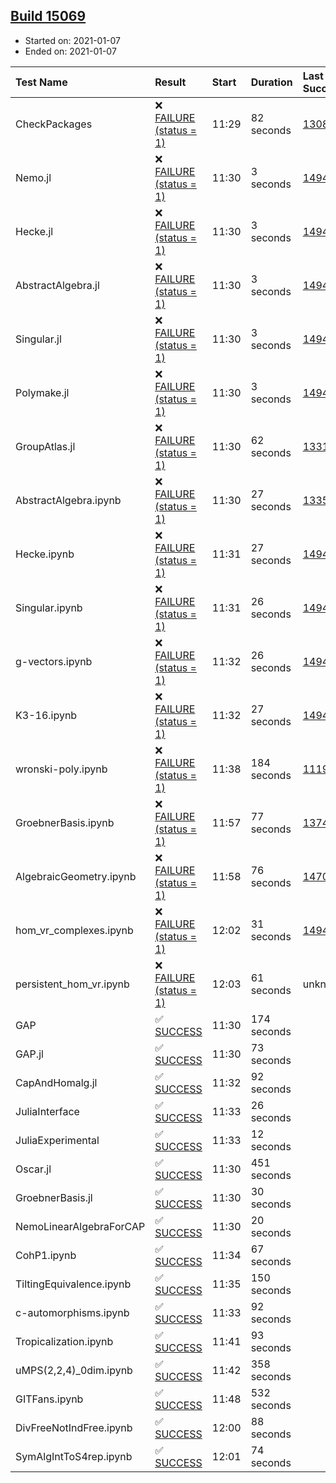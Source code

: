 ## [Build 15069](https://oscarci.mathematik.uni-kl.de/job/oscar/15069/)

* Started on: 2021-01-07
* Ended on: 2021-01-07

| Test Name    | Result | Start | Duration | Last Success | First Failure |
|:-------------|:-------|:------|:---------|:-------------|:--------------|
| CheckPackages | ❌ [FAILURE (status = 1)](https://oscarci.mathematik.uni-kl.de/job/oscar/15069/artifact/logs/build-15069/CheckPackages.log) | 11:29 | 82 seconds | [13085](https://oscarci.mathematik.uni-kl.de/job/oscar/13085/) | [13086](https://oscarci.mathematik.uni-kl.de/job/oscar/13086/) |
| Nemo.jl | ❌ [FAILURE (status = 1)](https://oscarci.mathematik.uni-kl.de/job/oscar/15069/artifact/logs/build-15069/Nemo.jl.log) | 11:30 | 3 seconds | [14940](https://oscarci.mathematik.uni-kl.de/job/oscar/14940/) | [14941](https://oscarci.mathematik.uni-kl.de/job/oscar/14941/) |
| Hecke.jl | ❌ [FAILURE (status = 1)](https://oscarci.mathematik.uni-kl.de/job/oscar/15069/artifact/logs/build-15069/Hecke.jl.log) | 11:30 | 3 seconds | [14940](https://oscarci.mathematik.uni-kl.de/job/oscar/14940/) | [14941](https://oscarci.mathematik.uni-kl.de/job/oscar/14941/) |
| AbstractAlgebra.jl | ❌ [FAILURE (status = 1)](https://oscarci.mathematik.uni-kl.de/job/oscar/15069/artifact/logs/build-15069/AbstractAlgebra.jl.log) | 11:30 | 3 seconds | [14940](https://oscarci.mathematik.uni-kl.de/job/oscar/14940/) | [14941](https://oscarci.mathematik.uni-kl.de/job/oscar/14941/) |
| Singular.jl | ❌ [FAILURE (status = 1)](https://oscarci.mathematik.uni-kl.de/job/oscar/15069/artifact/logs/build-15069/Singular.jl.log) | 11:30 | 3 seconds | [14940](https://oscarci.mathematik.uni-kl.de/job/oscar/14940/) | [14941](https://oscarci.mathematik.uni-kl.de/job/oscar/14941/) |
| Polymake.jl | ❌ [FAILURE (status = 1)](https://oscarci.mathematik.uni-kl.de/job/oscar/15069/artifact/logs/build-15069/Polymake.jl.log) | 11:30 | 3 seconds | [14943](https://oscarci.mathematik.uni-kl.de/job/oscar/14943/) | [14944](https://oscarci.mathematik.uni-kl.de/job/oscar/14944/) |
| GroupAtlas.jl | ❌ [FAILURE (status = 1)](https://oscarci.mathematik.uni-kl.de/job/oscar/15069/artifact/logs/build-15069/GroupAtlas.jl.log) | 11:30 | 62 seconds | [13311](https://oscarci.mathematik.uni-kl.de/job/oscar/13311/) | [13312](https://oscarci.mathematik.uni-kl.de/job/oscar/13312/) |
| AbstractAlgebra.ipynb | ❌ [FAILURE (status = 1)](https://oscarci.mathematik.uni-kl.de/job/oscar/15069/artifact/logs/build-15069/AbstractAlgebra.ipynb.log) | 11:30 | 27 seconds | [13355](https://oscarci.mathematik.uni-kl.de/job/oscar/13355/) | [13356](https://oscarci.mathematik.uni-kl.de/job/oscar/13356/) |
| Hecke.ipynb | ❌ [FAILURE (status = 1)](https://oscarci.mathematik.uni-kl.de/job/oscar/15069/artifact/logs/build-15069/Hecke.ipynb.log) | 11:31 | 27 seconds | [14940](https://oscarci.mathematik.uni-kl.de/job/oscar/14940/) | [14941](https://oscarci.mathematik.uni-kl.de/job/oscar/14941/) |
| Singular.ipynb | ❌ [FAILURE (status = 1)](https://oscarci.mathematik.uni-kl.de/job/oscar/15069/artifact/logs/build-15069/Singular.ipynb.log) | 11:31 | 26 seconds | [14940](https://oscarci.mathematik.uni-kl.de/job/oscar/14940/) | [14941](https://oscarci.mathematik.uni-kl.de/job/oscar/14941/) |
| g-vectors.ipynb | ❌ [FAILURE (status = 1)](https://oscarci.mathematik.uni-kl.de/job/oscar/15069/artifact/logs/build-15069/g-vectors.ipynb.log) | 11:32 | 26 seconds | [14943](https://oscarci.mathematik.uni-kl.de/job/oscar/14943/) | [14944](https://oscarci.mathematik.uni-kl.de/job/oscar/14944/) |
| K3-16.ipynb | ❌ [FAILURE (status = 1)](https://oscarci.mathematik.uni-kl.de/job/oscar/15069/artifact/logs/build-15069/K3-16.ipynb.log) | 11:32 | 27 seconds | [14943](https://oscarci.mathematik.uni-kl.de/job/oscar/14943/) | [14944](https://oscarci.mathematik.uni-kl.de/job/oscar/14944/) |
| wronski-poly.ipynb | ❌ [FAILURE (status = 1)](https://oscarci.mathematik.uni-kl.de/job/oscar/15069/artifact/logs/build-15069/wronski-poly.ipynb.log) | 11:38 | 184 seconds | [11192](https://oscarci.mathematik.uni-kl.de/job/oscar/11192/) | [11193](https://oscarci.mathematik.uni-kl.de/job/oscar/11193/) |
| GroebnerBasis.ipynb | ❌ [FAILURE (status = 1)](https://oscarci.mathematik.uni-kl.de/job/oscar/15069/artifact/logs/build-15069/GroebnerBasis.ipynb.log) | 11:57 | 77 seconds | [13748](https://oscarci.mathematik.uni-kl.de/job/oscar/13748/) | [13749](https://oscarci.mathematik.uni-kl.de/job/oscar/13749/) |
| AlgebraicGeometry.ipynb | ❌ [FAILURE (status = 1)](https://oscarci.mathematik.uni-kl.de/job/oscar/15069/artifact/logs/build-15069/AlgebraicGeometry.ipynb.log) | 11:58 | 76 seconds | [14701](https://oscarci.mathematik.uni-kl.de/job/oscar/14701/) | [14702](https://oscarci.mathematik.uni-kl.de/job/oscar/14702/) |
| hom_vr_complexes.ipynb | ❌ [FAILURE (status = 1)](https://oscarci.mathematik.uni-kl.de/job/oscar/15069/artifact/logs/build-15069/hom_vr_complexes.ipynb.log) | 12:02 | 31 seconds | [14943](https://oscarci.mathematik.uni-kl.de/job/oscar/14943/) | [14944](https://oscarci.mathematik.uni-kl.de/job/oscar/14944/) |
| persistent_hom_vr.ipynb | ❌ [FAILURE (status = 1)](https://oscarci.mathematik.uni-kl.de/job/oscar/15069/artifact/logs/build-15069/persistent_hom_vr.ipynb.log) | 12:03 | 61 seconds | unknown | unknown |
| GAP | ✅ [SUCCESS](https://oscarci.mathematik.uni-kl.de/job/oscar/15069/artifact/logs/build-15069/GAP.log) | 11:30 | 174 seconds |  |  |
| GAP.jl | ✅ [SUCCESS](https://oscarci.mathematik.uni-kl.de/job/oscar/15069/artifact/logs/build-15069/GAP.jl.log) | 11:30 | 73 seconds |  |  |
| CapAndHomalg.jl | ✅ [SUCCESS](https://oscarci.mathematik.uni-kl.de/job/oscar/15069/artifact/logs/build-15069/CapAndHomalg.jl.log) | 11:32 | 92 seconds |  |  |
| JuliaInterface | ✅ [SUCCESS](https://oscarci.mathematik.uni-kl.de/job/oscar/15069/artifact/logs/build-15069/JuliaInterface.log) | 11:33 | 26 seconds |  |  |
| JuliaExperimental | ✅ [SUCCESS](https://oscarci.mathematik.uni-kl.de/job/oscar/15069/artifact/logs/build-15069/JuliaExperimental.log) | 11:33 | 12 seconds |  |  |
| Oscar.jl | ✅ [SUCCESS](https://oscarci.mathematik.uni-kl.de/job/oscar/15069/artifact/logs/build-15069/Oscar.jl.log) | 11:30 | 451 seconds |  |  |
| GroebnerBasis.jl | ✅ [SUCCESS](https://oscarci.mathematik.uni-kl.de/job/oscar/15069/artifact/logs/build-15069/GroebnerBasis.jl.log) | 11:30 | 30 seconds |  |  |
| NemoLinearAlgebraForCAP | ✅ [SUCCESS](https://oscarci.mathematik.uni-kl.de/job/oscar/15069/artifact/logs/build-15069/NemoLinearAlgebraForCAP.log) | 11:30 | 20 seconds |  |  |
| CohP1.ipynb | ✅ [SUCCESS](https://oscarci.mathematik.uni-kl.de/job/oscar/15069/artifact/logs/build-15069/CohP1.ipynb.log) | 11:34 | 67 seconds |  |  |
| TiltingEquivalence.ipynb | ✅ [SUCCESS](https://oscarci.mathematik.uni-kl.de/job/oscar/15069/artifact/logs/build-15069/TiltingEquivalence.ipynb.log) | 11:35 | 150 seconds |  |  |
| c-automorphisms.ipynb | ✅ [SUCCESS](https://oscarci.mathematik.uni-kl.de/job/oscar/15069/artifact/logs/build-15069/c-automorphisms.ipynb.log) | 11:33 | 92 seconds |  |  |
| Tropicalization.ipynb | ✅ [SUCCESS](https://oscarci.mathematik.uni-kl.de/job/oscar/15069/artifact/logs/build-15069/Tropicalization.ipynb.log) | 11:41 | 93 seconds |  |  |
| uMPS(2,2,4)_0dim.ipynb | ✅ [SUCCESS](https://oscarci.mathematik.uni-kl.de/job/oscar/15069/artifact/logs/build-15069/uMPS-2-2-4-_0dim.ipynb.log) | 11:42 | 358 seconds |  |  |
| GITFans.ipynb | ✅ [SUCCESS](https://oscarci.mathematik.uni-kl.de/job/oscar/15069/artifact/logs/build-15069/GITFans.ipynb.log) | 11:48 | 532 seconds |  |  |
| DivFreeNotIndFree.ipynb | ✅ [SUCCESS](https://oscarci.mathematik.uni-kl.de/job/oscar/15069/artifact/logs/build-15069/DivFreeNotIndFree.ipynb.log) | 12:00 | 88 seconds |  |  |
| SymAlgIntToS4rep.ipynb | ✅ [SUCCESS](https://oscarci.mathematik.uni-kl.de/job/oscar/15069/artifact/logs/build-15069/SymAlgIntToS4rep.ipynb.log) | 12:01 | 74 seconds |  |  |
